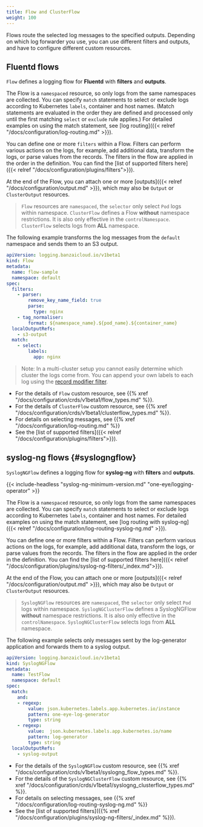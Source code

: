 ```yaml
---
title: Flow and ClusterFlow
weight: 100
---
```


Flows route the selected log messages to the specified outputs. Depending on which log forwarder you use, you can use different filters and outputs, and have to configure different custom resources.

## Fluentd flows

`Flow` defines a logging flow for **Fluentd** with **filters** and **outputs**.

The Flow is a `namespaced` resource, so only logs from the same namespaces are collected. You can specify `match` statements to select or exclude logs according to Kubernetes `labels`, container and host names. (Match statements are evaluated in the order they are defined and processed only until the first matching `select` or `exclude` rule applies.) For detailed examples on using the match statement, see [log routing]({{< relref "/docs/configuration/log-routing.md" >}}).

You can define one or more `filters` within a Flow. Filters can perform various actions on the logs, for example, add additional data, transform the logs, or parse values from the records.
The filters in the flow are applied in the order in the definition. You can find the [list of supported filters here]({{< relref "/docs/configuration/plugins/filters">}}).

At the end of the Flow, you can attach one or more [outputs]({{< relref "/docs/configuration/output.md" >}}), which may also be `Output` or `ClusterOutput` resources.

> `Flow` resources are `namespaced`, the `selector` only select `Pod` logs within namespace.
> `ClusterFlow` defines a Flow **without** namespace restrictions. It is also only effective in the `controlNamespace`.
 `ClusterFlow` selects logs from **ALL** namespace.

The following example transforms the log messages from the `default` namespace and sends them to an S3 output.

```yaml
apiVersion: logging.banzaicloud.io/v1beta1
kind: Flow
metadata:
  name: flow-sample
  namespace: default
spec:
  filters:
    - parser:
        remove_key_name_field: true
        parse:
          type: nginx
    - tag_normaliser:
        format: ${namespace_name}.${pod_name}.${container_name}
  localOutputRefs:
    - s3-output
  match:
    - select:
        labels:
          app: nginx
```

> Note: In a multi-cluster setup you cannot easily determine which cluster the logs come from. You can append your own labels to each log
using the [record modifier filter](/docs/configuration/plugins/filters/record_modifier/).

- For the details of `Flow` custom resource, see {{% xref "/docs/configuration/crds/v1beta1/flow_types.md" %}}.
- For the details of `ClusterFlow` custom resource, see {{% xref "/docs/configuration/crds/v1beta1/clusterflow_types.md" %}}.
- For details on selecting messages, see {{% xref "/docs/configuration/log-routing.md" %}}
- See the [list of supported filters]({{< relref "/docs/configuration/plugins/filters">}}).

## syslog-ng flows {#syslogngflow}

`SyslogNGFlow` defines a logging flow for **syslog-ng** with **filters** and **outputs**.

{{< include-headless "syslog-ng-minimum-version.md" "one-eye/logging-operator" >}}

The Flow is a `namespaced` resource, so only logs from the same namespaces are collected. You can specify `match` statements to select or exclude logs according to Kubernetes `labels`, container and host names. For detailed examples on using the match statement, see [log routing with syslog-ng]({{< relref "/docs/configuration/log-routing-syslog-ng.md" >}}).

You can define one or more filters within a Flow. Filters can perform various actions on the logs, for example, add additional data, transform the logs, or parse values from the records.
The filters in the flow are applied in the order in the definition. You can find the [list of supported filters here]({{< relref "/docs/configuration/plugins/syslog-ng-filters/_index.md">}}).

At the end of the Flow, you can attach one or more [outputs]({{< relref "/docs/configuration/output.md" >}}), which may also be `Output` or `ClusterOutput` resources.

> `SyslogNGFlow` resources are `namespaced`, the `selector` only select `Pod` logs within namespace.
> `SyslogNGClusterFlow` defines a SyslogNGFlow **without** namespace restrictions. It is also only effective in the `controlNamespace`.
 `SyslogNGClusterFlow` selects logs from **ALL** namespace.

The following example selects only messages sent by the log-generator application and forwards them to a syslog output.

```yaml
apiVersion: logging.banzaicloud.io/v1beta1
kind: SyslogNGFlow
metadata:
  name: TestFlow
  namespace: default
spec:
  match:
    and:
    - regexp:
        value: json.kubernetes.labels.app.kubernetes.io/instance
        pattern: one-eye-log-generator
        type: string
    - regexp:
        value:  json.kubernetes.labels.app.kubernetes.io/name
        pattern: log-generator
        type: string
  localOutputRefs:
    - syslog-output
```

- For the details of the `SyslogNGFlow` custom resource, see {{% xref "/docs/configuration/crds/v1beta1/syslogng_flow_types.md" %}}.
- For the details of the `SyslogNGClusterFlow` custom resource, see {{% xref "/docs/configuration/crds/v1beta1/syslogng_clusterflow_types.md" %}}.
- For details on selecting messages, see {{% xref "/docs/configuration/log-routing-syslog-ng.md" %}}
- See the [list of supported filters]({{% xref "/docs/configuration/plugins/syslog-ng-filters/_index.md" %}}).
